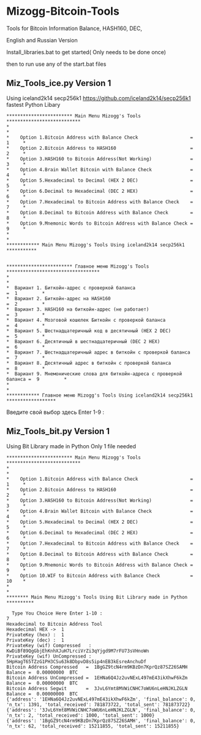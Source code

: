 # Mizogg-Bitcoin-Tools
Tools for Bitcoin Information Balance, HASH160, DEC,

English and Russian Version

Install_libraries.bat to get started( Only needs to be done once)

then to run use any of the start.bat files

## Miz_Tools_ice.py Version 1

Using iceland2k14 secp256k1 https://github.com/iceland2k14/secp256k1  fastest Python Libary


    ************************ Main Menu Mizogg's Tools ***************************
    *                                                                           *
    *    Option 1.Bitcoin Address with Balance Check                   =  1     *
    *    Option 2.Bitcoin Address to HASH160                           =  2     *
    *    Option 3.HASH160 to Bitcoin Address(Not Working)              =  3     *
    *    Option 4.Brain Wallet Bitcoin with Balance Check              =  4     *
    *    Option 5.Hexadecimal to Decimal (HEX 2 DEC)                   =  5     *
    *    Option 6.Decimal to Hexadecimal (DEC 2 HEX)                   =  6     *
    *    Option 7.Hexadecimal to Bitcoin Address with Balance Check    =  7     *
    *    Option 8.Decimal to Bitcoin Address with Balance Check        =  8     *
    *    Option 9.Mnemonic Words to Bitcoin Address with Balance Check =  9     *
    *                                                                           *
    ************ Main Menu Mizogg's Tools Using iceland2k14 secp256k1 ***********


    ************************ Главное меню Mizogg's Tools **********************************
    *                                                                                     *
    *  Вариант 1. Биткойн-адрес с проверкой баланса                          =  1         *
    *  Вариант 2. Биткойн-адрес на HASH160                                   =  2         *
    *  Вариант 3. HASH160 на биткойн-адрес (не работает)                     =  3         *
    *  Вариант 4. Мозговой кошелек Биткойн с проверкой баланса               =  4         *
    *  Вариант 5. Шестнадцатеричный код в десятичный (HEX 2 DEC)             =  5         *
    *  Вариант 6. Десятичный в шестнадцатеричный (DEC 2 HEX)                 =  6         *
    *  Вариант 7. Шестнадцатеричный адрес в биткойн с проверкой баланса      =  7         *
    *  Вариант 8. Десятичный адрес в биткойн с проверкой баланса             =  8         *
    *  Вариант 9. Мнемонические слова для биткойн-адреса с проверкой баланса =  9         *
    *                                                                                     *
    ************ Главное меню Mizogg's Tools Using iceland2k14 secp256k1 ******************

Введите свой выбор здесь Enter 1-9 :

## Miz_Tools_bit.py Version 1

Using Bit Library made in Python Only 1 file needed

    ************************ Main Menu Mizogg's Tools ***************************
    *                                                                           *
    *    Option 1.Bitcoin Address with Balance Check                   =  1     *
    *    Option 2.Bitcoin Address to HASH160                           =  2     *
    *    Option 3.HASH160 to Bitcoin Address(Not Working)              =  3     *
    *    Option 4.Brain Wallet Bitcoin with Balance Check              =  4     *
    *    Option 5.Hexadecimal to Decimal (HEX 2 DEC)                   =  5     *
    *    Option 6.Decimal to Hexadecimal (DEC 2 HEX)                   =  6     *
    *    Option 7.Hexadecimal to Bitcoin Address with Balance Check    =  7     *
    *    Option 8.Decimal to Bitcoin Address with Balance Check        =  8     *
    *    Option 9.Mnemonic Words to Bitcoin Address with Balance Check =  9     *    
    *    Option 10.WIF to Bitcoin Address with Balance Check           =  10    *
    *                                                                           *
    ******** Main Menu Mizogg's Tools Using Bit Library made in Python **********

      Type You Choice Here Enter 1-10 : 
    7
    Hexadecimal to Bitcoin Address Tool
    Hexadecimal HEX ->  1
    PrivateKey (hex) :  1
    PrivateKey (dec) :  1
    PrivateKey (wif) Compressed   :  KwDiBf89QgGbjEhKnhXJuH7LrciVrZi3qYjgd9M7rFU73sVHnoWn
    PrivateKey (wif) UnCompressed :  5HpHagT65TZzG1PH3CSu63k8DbpvD8s5ip4nEB3kEsreAnchuDf
    Bitcoin Address Compressed   =  1BgGZ9tcN4rm9KBzDn7KprQz87SZ26SAMH     Balance =  0.00000000  BTC
    Bitcoin Address UnCompressed =  1EHNa6Q4Jz2uvNExL497mE43ikXhwF6kZm     Balance =  0.00000000  BTC
    Bitcoin Address Segwit       =  3JvL6Ymt8MVWiCNHC7oWU6nLeHNJKLZGLN     Balance =  0.00000000  BTC
    {'address': '1EHNa6Q4Jz2uvNExL497mE43ikXhwF6kZm', 'final_balance': 0, 'n_tx': 1391, 'total_received': 781873722, 'total_sent': 781873722}
    {'address': '3JvL6Ymt8MVWiCNHC7oWU6nLeHNJKLZGLN', 'final_balance': 0, 'n_tx': 2, 'total_received': 1000, 'total_sent': 1000}
    {'address': '1BgGZ9tcN4rm9KBzDn7KprQz87SZ26SAMH', 'final_balance': 0, 'n_tx': 62, 'total_received': 15211855, 'total_sent': 15211855}
